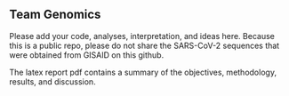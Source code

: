 ## Team Genomics

Please add your code, analyses, interpretation, and ideas here. Because this is a public repo, please do not share the SARS-CoV-2 sequences that were obtained from GISAID on this github.

The latex report pdf contains a summary of the objectives, methodology, results, and discussion.
